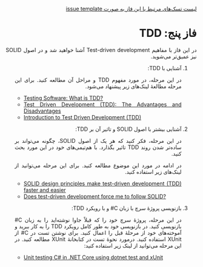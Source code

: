<div dir="rtl" align='justify'>

[لیست تسک‌های مرتبط با این فاز به صورت issue template](./issue-template-Phase05.md)

#  فاز پنج: TDD

در این فاز با مفاهیم Test-driven development
آشنا خواهید شد و در اصول SOLID
نیز عمیق‌تر می‌شوید.

1. آشنایی با TDD:

    در این مرحله، در مورد مفهوم TDD
    و مراحل آن مطالعه کنید. برای این مرحله مطالعهٔ لینک‌های زیر پیشنهاد می‌شود.

    <div dir="ltr">

    - [Testing Software: What is TDD?](https://medium.com/javascript-scene/testing-software-what-is-tdd-459b2145405c)
    - [Test Driven Development (TDD): The Advantages and Disadvantages](https://medium.com/@stevenpcurtis.sc/test-driven-development-tdd-the-advantages-and-disadvantages-5347899ead90)
    - [Introduction to Test Driven Development (TDD)](https://medium.com/hackernoon/introduction-to-test-driven-development-tdd-61a13bc92d92)

    </div>

1. آشنایی بیشتر با اصول SOLID و تاثیر آن بر TDD:
    
    در این مرحله، فکر کنید که هر یک از اصول SOLID،
    چگونه می‌تواند بر ساده‌تر شدن روند TDD
    تاثیر بگذارد. با هم‌تیمی‌های خود در این مورد بحث کنید.

    در ادامه در مورد این موضوع مطالعه کنید. برای این مرحله می‌توانید از لینک‌های زیر استفاده کنید.

    <div dir="ltr">

    - [SOLID design principles make test-driven development (TDD) faster and easier](https://medium.com/ibm-garage/solid-design-principles-makes-test-driven-development-faster-and-easier-35c9eec22ff1)
    - [Does test-driven development force me to follow SOLID?](https://softwareengineering.stackexchange.com/a/111868)

    </div>

1. بازنویسی پروژهٔ سرچ با زبان C# و با رویکرد TDD:

    در این مرحله، پروژهٔ سرچ خود را که قبلاً جاوا نوشته‌اید را به زبان C#
    بازنویسی کنید. در بازنویسی خود به طور کامل رویکرد TDD
    را به کار ببرید و آموخته‌های خود از مرحلهٔ قبل را اعمال کنید. برای نوشتن تست در C#
    از XUnit
    استفاده کنید. درمورد نحوهٔ تست در کتابخانهٔ XUnit
    مطالعه کنید. در این مرحله می‌توانید از لینک زیر استفاده کنید:
    <div dir="ltr">

    - [Unit testing C# in .NET Core using dotnet test and xUnit](https://docs.microsoft.com/en-us/dotnet/core/testing/unit-testing-with-dotnet-test)
    
    </div>
</div>
